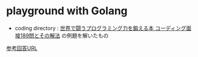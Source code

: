 # playground with Golang

- coding directory : 
[世界で闘うプログラミング力を鍛える本 コーディング面接189問とその解法](https://www.amazon.co.jp/dp/B071GN3JN2/)
の例題を解いたもの

[参考回答URL](https://github.com/careercup/CtCI-6th-Edition)
